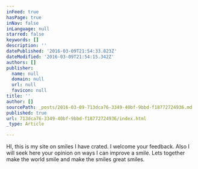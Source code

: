 ```yaml
---
inFeed: true
hasPage: true
inNav: false
inLanguage: null
starred: false
keywords: []
description: ''
datePublished: '2016-03-09T21:54:33.823Z'
dateModified: '2016-03-09T21:54:15.342Z'
authors: []
publisher:
  name: null
  domain: null
  url: null
  favicon: null
title: ''
author: []
sourcePath: _posts/2016-03-09-713dca76-3349-40bf-9bbd-f18772724936.md
published: true
url: 713dca76-3349-40bf-9bbd-f18772724936/index.html
_type: Article

---
```

HI, this is my site on smiles I have crated. I welcome your feedback. Also I will seek here your opinion on ways I can improve a smile. Lets together make the world smile and make the smiles great smiles.